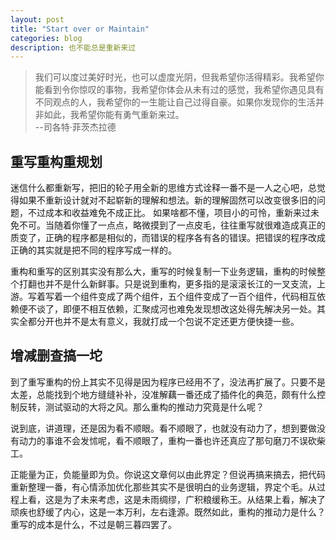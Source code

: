 ```yaml
---
layout: post
title: "Start over or Maintain"
categories: blog
description: 也不能总是重新来过
---
```


> 我们可以度过美好时光，也可以虚度光阴，但我希望你活得精彩。我希望你能看到令你惊叹的事物，我希望你体会从未有过的感觉，我希望你遇见具有不同观点的人，我希望你的一生能让自己过得自豪。如果你发现你的生活并非如此，我希望你能有勇气重新来过。  
> --司各特·菲茨杰拉德

## 重写重构重规划

迷信什么都重新写，把旧的轮子用全新的思维方式诠释一番不是一人之心吧，总觉得如果不重新设计就对不起崭新的理解和想法。新的理解固然可以改变很多旧的问题，不过成本和收益难免不成正比。 如果啥都不懂，项目小的可怜，重新来过未免不可。当随着你懂了一点点，略微摸到了一点皮毛，往往重写就很难造成真正的质变了，正确的程序都是相似的，而错误的程序各有各的错误。把错误的程序改成正确的其实就是把不同的程序写成一样的。

重构和重写的区别其实没有那么大，重写的时候复制一下业务逻辑，重构的时候整个打翻也并不是什么新鲜事。只是说到重构，更多指的是滚滚长江的一叉支流，上游。写着写着一个组件变成了两个组件，五个组件变成了一百个组件，代码相互依赖便不谈了，即便不相互依赖，汇聚成河也难免发现想改这处得先解决另一处。其实全都分开也并不是太有意义，我就打成一个包说不定还更方便快捷一些。

## 增减删查搞一坨

到了重写重构的份上其实不见得是因为程序已经用不了，没法再扩展了。只要不是太差，总能找到个地方缝缝补补，没准解藕一番还成了插件化的典范，颇有什么控制反转，测试驱动的大将之风。那么重构的推动力究竟是什么呢？

说到底，讲道理，还是因为看不顺眼。看不顺眼了，也就没有动力了，想到要做没有动力的事谁不会发怵呢，看不顺眼了，重构一番也许还真应了那句磨刀不误砍柴工。

正能量为正，负能量即为负。你说这文章何以由此界定？但说再搞来搞去，把代码重新整理一番，有心情添加优化那些其实不是很明白的业务逻辑，界定个毛。从过程上看，这是为了未来考虑，这是未雨绸缪，广积粮缓称王。从结果上看，解决了顽疾也舒缓了内心，这是一本万利，左右逢源。既然如此，重构的推动力是什么？重写的成本是什么，不过是朝三暮四罢了。
